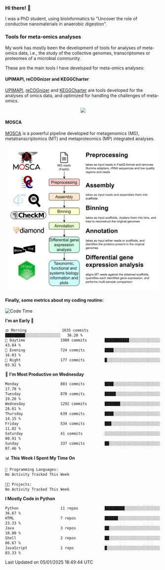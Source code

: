 ### Hi there! 👋

I was a PhD student, using bioinformatics to "Uncover the role of conductive nanomaterials in anaerobic digestion".

### Tools for meta-omics analyses

My work has mostly been the development of tools for analyses of meta-omics data, i.e., the study of the collective genomes, transcriptomes or proteomes of a microbial community.

These are the main tools I have developed for meta-omics analyses:

#### UPIMAPI, reCOGnizer and KEGGCharter

[UPIMAPI](https://github.com/iquasere/UPIMAPI), [reCOGnizer](https://github.com/iquasere/reCOGnizer) and [KEGGCharter](https://github.com/iquasere/KEGGCharter) are tools developed for the analyses of omics data, and optimized for handling the challenges of meta-omics.

<p align="center">
    <img src="assets/annotation_paper.png">
</p>

#### MOSCA

[MOSCA](https://github.com/iquasere/MOSCA) is a powerful pipeline developed for metagenomics (MG), metatranscriptomics (MT) and metaproteomics (MP) integrated analyses.

<p align="center">
    <img src="assets/mosca_workflow.png" align="center" width="700">
</p>


#### Finally, some metrics about my coding routine:

<!--START_SECTION:waka-->
![Code Time](http://img.shields.io/badge/Code%20Time-893%20hrs%2037%20mins-blue)

**I'm an Early 🐤** 

```text
🌞 Morning                1635 commits        █████████░░░░░░░░░░░░░░░░   36.20 % 
🌆 Daytime                1980 commits        ███████████░░░░░░░░░░░░░░   43.84 % 
🌃 Evening                724 commits         ████░░░░░░░░░░░░░░░░░░░░░   16.03 % 
🌙 Night                  177 commits         █░░░░░░░░░░░░░░░░░░░░░░░░   03.92 % 
```
📅 **I'm Most Productive on Wednesday** 

```text
Monday                   803 commits         ████░░░░░░░░░░░░░░░░░░░░░   17.78 % 
Tuesday                  870 commits         █████░░░░░░░░░░░░░░░░░░░░   19.26 % 
Wednesday                1292 commits        ███████░░░░░░░░░░░░░░░░░░   28.61 % 
Thursday                 639 commits         ████░░░░░░░░░░░░░░░░░░░░░   14.15 % 
Friday                   534 commits         ███░░░░░░░░░░░░░░░░░░░░░░   11.82 % 
Saturday                 41 commits          ░░░░░░░░░░░░░░░░░░░░░░░░░   00.91 % 
Sunday                   337 commits         ██░░░░░░░░░░░░░░░░░░░░░░░   07.46 % 
```


📊 **This Week I Spent My Time On** 

```text
💬 Programming Languages: 
No Activity Tracked This Week

🐱‍💻 Projects: 
No Activity Tracked This Week
```

**I Mostly Code in Python** 

```text
Python                   11 repos            █████████░░░░░░░░░░░░░░░░   36.67 % 
HTML                     7 repos             ██████░░░░░░░░░░░░░░░░░░░   23.33 % 
Java                     3 repos             ██░░░░░░░░░░░░░░░░░░░░░░░   10.00 % 
Shell                    2 repos             ██░░░░░░░░░░░░░░░░░░░░░░░   06.67 % 
JavaScript               1 repo              █░░░░░░░░░░░░░░░░░░░░░░░░   03.33 % 
```




 Last Updated on 05/01/2025 18:49:44 UTC
<!--END_SECTION:waka-->
